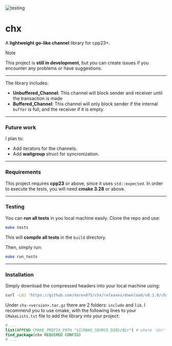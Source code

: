 ![testing](https://github.com/Vorex075/chx/actions/workflows/tests.yml/badge.svg)

# chx
A **lightweight go-like channel** library for cpp23+.

> [!NOTE]
> This project is **still in development**, but you can create issues if you encounter any problems or have suggestions.

---
The library includes:
- **Unbuffered_Channel**: This channel will block sender and receiver until the transaction is made
- **Buffered_Channel**: This channel will only block sender if the internal `buffer` is full, and the receiver if it is empty.

---
### Future work
I plan to:
- Add iterators for the channels.
- Add **waitgroup** struct for syncronization.

--- 
### Requirements
This project requires **cpp23** or above, since it uses `std::expected`.
In order to execute the tests, you will need **cmake 3.28** or above.

---

### Testing
You can **run all tests** in you local machine easily. Clone the repo and use:
``` bash
make tests
```
This will **compile all tests** in the `build` directory.

Then, simply run:
``` bash
make run_tests
```

---
### Installation
Simply download the compressed headers into your local machine using: 
``` bash
curl -LOJ 'https://github.com/Vorex075/chx/releases/download/v0.1.0/chx-0.1.0-Linux-x86_64.tar.gz'`. (both .tar.gz and .zip files contains the same)
```

Under `chx-<version>.tar.gz` there are 2 folders: `include` and `lib`. I recommend you to use cmake, with the following lines to your `CMakeLists.txt` file to add the library into your project:
``` Cmake
# ...
list(APPEND CMAKE_PREFIX_PATH "${CMAKE_SOURCE_DIR}/dir") # where 'dir' is the directory where the chx library is located
find_package(chx REQUIRED CONFIG)  
# ...
```

